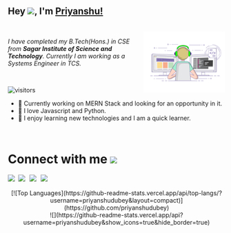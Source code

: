 ## Hey <img src="https://github.com/TheDudeThatCode/TheDudeThatCode/blob/master/Assets/Hi.gif" width="29px">, I'm [Priyanshu!](https://priyanshudubey.me/) 
<br />

<img align="right" alt="PC GIF" src="https://github.com/priyanshudubey/priyanshudubey/blob/main/giphy.gif" width="190" />
<p>
<em>
  I have completed my B.Tech(Hons.) in CSE from <b>Sagar Institute of Science and Technology</b>. Currently I am working as a Systems Engineer in TCS.
</em>
  </p>

<br />


![visitors](https://visitor-badge.laobi.icu/badge?page_id=priyanshudubey.priyanshudubey) <br />

- 🔭 Currently working on MERN Stack and looking for an opportunity in it.
- 🔭 I love Javascript and Python.
- 🔭 I enjoy learning new technologies and I am a quick learner.


<br />

# Connect with me <img src="https://github.com/TheDudeThatCode/TheDudeThatCode/blob/master/Assets/Handshake.gif" height="32px">
<a href="https://www.linkedin.com/in/priyanshudubey/">
  <img align="left" width="24px" src="https://github.com/TheDudeThatCode/TheDudeThatCode/blob/master/Assets/Linkedin.svg"  />
</a>
<a href="https://twitter.com/PriyanshuDube15">
  <img align="left" width="26px" src="https://github.com/TheDudeThatCode/TheDudeThatCode/blob/master/Assets/Twitter.svg" />
</a>
<a href="mailto:priyanshu0dubey@gmail.com">
  <img align="left" width="26px" src="https://github.com/TheDudeThatCode/TheDudeThatCode/blob/master/Assets/Gmail.svg" />
</a>
<a href="https://www.hackerrank.com/priyanshu_dubey">
  <img align="left" width="26px" src="https://github.com/TheDudeThatCode/TheDudeThatCode/blob/master/Assets/HackerRank.svg" />
</a>

<br />
<br />
<div align="center">
[![Top Languages](https://github-readme-stats.vercel.app/api/top-langs/?username=priyanshudubey&layout=compact)](https://github.com/priyanshudubey)
<br />
![](https://github-readme-stats.vercel.app/api?username=priyanshudubey&show_icons=true&hide_border=true)

</div>
